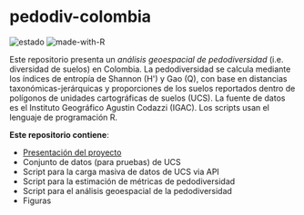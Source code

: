 # pedodiv-colombia

![estado](https://img.shields.io/badge/estado-en_progreso-lightgrey&?style=for-the-badge&color=%23EEC900) ![made-with-R](https://img.shields.io/badge/R-276DC3?style=for-the-badge&logo=r&logoColor=white)

Este repositorio presenta un *análisis geoespacial de pedodiversidad* (i.e. diversidad de suelos) en Colombia. La pedodiversidad se calcula mediante los índices de entropía de Shannon (H') y Gao (Q), con base en distancias taxonómicas-jerárquicas y proporciones de los suelos reportados dentro de polígonos de unidades cartográficas de suelos (UCS). La fuente de datos es el Instituto Geográfico Agustin Codazzi (IGAC). Los scripts usan el lenguaje de programación R. 

**Este repositorio contiene**:
- [Presentación del proyecto](https://cmguiob.github.io/pedodiv-colombia/2025_SLIDES_Pedodiversidad-Colombia.html#/pedodiversidad-en-colombia)
- Conjunto de datos (para pruebas) de UCS
- Script para la carga masiva de datos de UCS via API
- Script para la estimación de métricas de pedodiversidad 
- Script para el análisis geoespacial de la pedodiversidad
- Figuras
